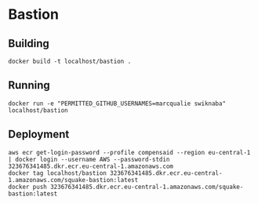 # Bastion



## Building

```shell
docker build -t localhost/bastion .
```



## Running

```shell
docker run -e "PERMITTED_GITHUB_USERNAMES=marcqualie swiknaba" localhost/bastion
```



## Deployment

```shell
aws ecr get-login-password --profile compensaid --region eu-central-1 | docker login --username AWS --password-stdin 323676341485.dkr.ecr.eu-central-1.amazonaws.com
docker tag localhost/bastion 323676341485.dkr.ecr.eu-central-1.amazonaws.com/squake-bastion:latest
docker push 323676341485.dkr.ecr.eu-central-1.amazonaws.com/squake-bastion:latest
```
